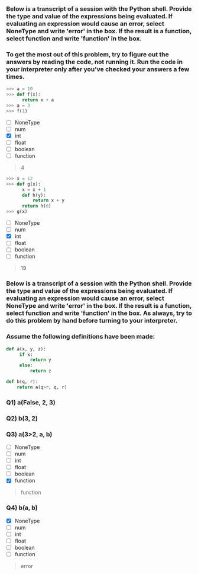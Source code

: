 ### Below is a transcript of a session with the Python shell. Provide the type and value of the expressions being evaluated. If evaluating an expression would cause an error, select NoneType and write 'error' in the box. If the result is a function, select function and write 'function' in the box.

### To get the most out of this problem, try to figure out the answers by reading the code, not running it. Run the code in your interpreter only after you've checked your answers a few times.

```py
>>> a = 10
>>> def f(x):
      return x + a
>>> a = 3
>>> f(1)
```

- [ ] NoneType
- [ ] num
- [x] int
- [ ] float
- [ ] boolean
- [ ] function

> 4

```py
>>> x = 12
>>> def g(x):
      x = x + 1
      def h(y):
          return x + y
      return h(6)
>>> g(x)
```

- [ ] NoneType
- [ ] num
- [x] int
- [ ] float
- [ ] boolean
- [ ] function

> 19
 

### Below is a transcript of a session with the Python shell. Provide the type and value of the expressions being evaluated. If evaluating an expression would cause an error, select NoneType and write 'error' in the box. If the result is a function, select function and write 'function' in the box. As always, try to do this problem by hand before turning to your interpreter.

### Assume the following definitions have been made:

```py
def a(x, y, z):
     if x:
         return y
     else:
         return z

def b(q, r):
    return a(q>r, q, r)
 ```

### Q1) a(False, 2, 3)



### Q2) b(3, 2)



### Q3) a(3>2, a, b)

- [ ] NoneType
- [ ] num
- [ ] int
- [ ] float
- [ ] boolean
- [x] function

> function



### Q4) b(a, b)

- [x] NoneType
- [ ] num
- [ ] int
- [ ] float
- [ ] boolean
- [ ] function

> error



